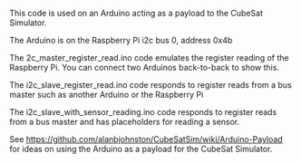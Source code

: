 This code is used on an Arduino acting as a payload to the CubeSat Simulator.

The Arduino is on the Raspberry Pi i2c bus 0, address 0x4b

The 2c_master_register_read.ino code emulates the register reading of the Raspberry Pi.  You can connect two Arduinos back-to-back to show this.

The i2c_slave_register_read.ino code responds to register reads from a bus master such as another Arduino or the Raspberry Pi

The i2c_slave_with_sensor_reading.ino code responds to register reads from a bus master and has placeholders for reading a sensor.

See https://github.com/alanbjohnston/CubeSatSim/wiki/Arduino-Payload for ideas on using the Arduino as a payload for the CubeSat Simulator.

